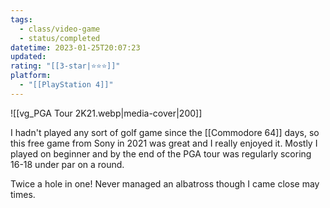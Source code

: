 ```yaml
---
tags:
  - class/video-game
  - status/completed
datetime: 2023-01-25T20:07:23
updated: 
rating: "[[3-star|⭐️⭐️⭐️]]"
platform:
  - "[[PlayStation 4]]"
---
```

![[vg_PGA Tour 2K21.webp|media-cover|200]]

I hadn't played any sort of golf game since the [[Commodore 64]] days, so this free game from Sony in 2021 was great and I really enjoyed it. Mostly I played on beginner and by the end of the PGA tour was regularly scoring 16-18 under par on a round.

Twice a hole in one! Never managed an albatross though I came close may times.